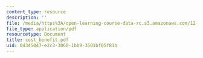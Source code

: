 ```yaml
---
content_type: resource
description: ''
file: /media/https%3A/open-learning-course-data-rc.s3.amazonaws.com/12-000-solving-complex-problems-fall-2003/04345047e2c330601bb93501bf05f81b_cost_benefit.pdf
file_type: application/pdf
resourcetype: Document
title: cost_benefit.pdf
uid: 04345047-e2c3-3060-1bb9-3501bf05f81b
---
```

